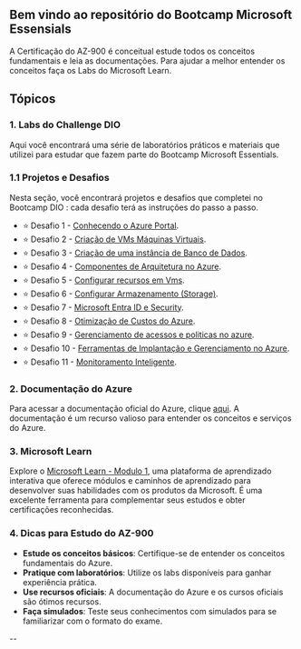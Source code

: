 ## Bem vindo ao repositório do Bootcamp Microsoft Essensials

A Certificação do AZ-900 é conceitual estude todos os conceitos fundamentais e leia as documentações. Para ajudar a melhor entender os conceitos faça os Labs do Microsoft Learn. 

## Tópicos

### 1. Labs do Challenge DIO
Aqui você encontrará uma série de laboratórios práticos e materiais que utilizei para estudar que fazem parte do Bootcamp Microsoft Essentials.

### 1.1 Projetos e Desafios
Nesta seção, você encontrará projetos e desafios que completei no Bootcamp DIO : cada desafio terá as instruções do passo a passo.

- ⭐ Desafio 1 - [Conhecendo o Azure Portal](https://github.com/Gabrielbprado/Azure-Fundamentals/blob/main/01%20-%20Azure%20Portal%20.md). 
- ⭐ Desafio 2 - [Criação de VMs Máquinas Virtuais](https://github.com/Gabrielbprado/Azure-Fundamentals/blob/main/02%20-%20Maquinas%20Virtuais(Virtual%20Machine).md).
- ⭐ Desafio 3 - [Criação de uma instância de Banco de Dados](https://github.com/Gabrielbprado/Azure-Fundamentals/blob/main/03%20-%20Banco%20de%20dados(DataBase).md).
- ⭐ Desafio 4 - [Componentes de Arquitetura no Azure](https://github.com/Gabrielbprado/Azure-Fundamentals/blob/main/04%20-%20Componentes%20de%20Arquitetura%20no%20Azure.md).
- ⭐ Desafio 5 - [Configurar recursos em Vms](https://github.com/Gabrielbprado/Azure-Fundamentals/blob/main/05%20-%20Configurar%20recursos%20em%20Vms.md).
- ⭐ Desafio 6 - [Configurar Armazenamento (Storage)](https://github.com/Gabrielbprado/Azure-Fundamentals/blob/main/06%20-%20Configurar%20Armazenamento%20(Storage).md).
- ⭐ Desafio 7 - [Microsoft Entra ID e Security](https://github.com/Gabrielbprado/Azure-Fundamentals/blob/main/07%20-%20Microsoft%20Entra%20ID%20e%20Security.md).
- ⭐ Desafio 8 - [Otimização de Custos do Azure](https://github.com/Gabrielbprado/Azure-Fundamentals/blob/main/08%20-%20Otimização%20de%20Custos%20do%20Azure.md).
- ⭐ Desafio 9 - [Gerenciamento de acessos e politicas no azure](https://github.com/Gabrielbprado/Azure-Fundamentals/blob/main/09%20-%20Gerenciamento%20de%20acessos%20e%20politicas%20no%20azure.md).
- ⭐ Desafio 10 - [Ferramentas de Implantação e Gerenciamento no Azure](https://github.com/Gabrielbprado/Azure-Fundamentals/blob/main/10%20-%20Ferramentas%20de%20Implantação%20e%20Gerenciamento%20no%20Azure.md).
- ⭐ Desafio 11 - [Monitoramento Inteligente](https://github.com/Gabrielbprado/Azure-Fundamentals/blob/main/11%20-%20Monitoramento%20Inteligente.md).


### 2. Documentação do Azure
Para acessar a documentação oficial do Azure, clique [aqui](https://learn.microsoft.com/pt-br/azure/). A documentação é um recurso valioso para entender os conceitos e serviços do Azure.

### 3. Microsoft Learn 

Explore o [Microsoft Learn - Modulo 1](https://learn.microsoft.com/en-us/training/modules/describe-azure-compute-networking-services/1-introduction), uma plataforma de aprendizado interativa que oferece módulos e caminhos de aprendizado para desenvolver suas habilidades com os produtos da Microsoft. É uma excelente ferramenta para complementar seus estudos e obter certificações reconhecidas.

### 4. Dicas para Estudo do AZ-900
- **Estude os conceitos básicos**: Certifique-se de entender os conceitos fundamentais do Azure.
- **Pratique com laboratórios**: Utilize os labs disponíveis para ganhar experiência prática.
- **Use recursos oficiais**: A documentação do Azure e os cursos oficiais são ótimos recursos.
- **Faça simulados**: Teste seus conhecimentos com simulados para se familiarizar com o formato do exame.

--